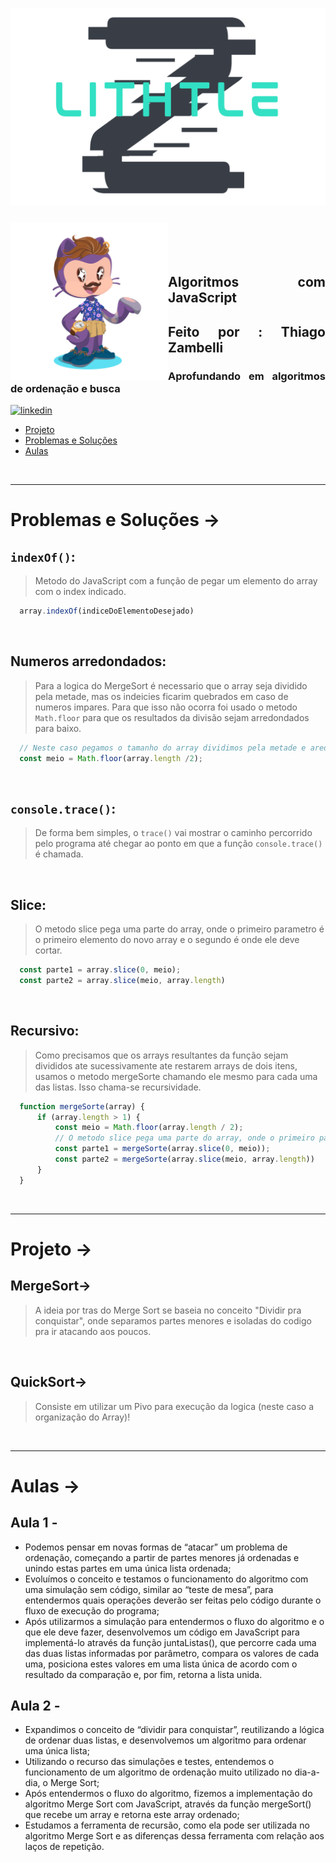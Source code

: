 ![Alt text](assets/logoLithtleZ.svg)

&nbsp;


<img align="left" width="50%" style="margin-top:-20px" src="assets/eu.png">

</br>
</br>

<div dsplay="inline-block">

<h2 align="justify">Algoritmos com JavaScript</h2>
<h2 align="justify">Feito por : Thiago Zambelli</h2>
<h3 align="justify">Aprofundando em algoritmos de ordenação e busca</h3>
 
  <a href="https://www.linkedin.com/in/thiagozambelli">
    <img width="80px" src="https://i.ibb.co/RyZx12b/linkedin.png" alt="linkedin" style="vertical-align:top;">
  </a>
</div>

- [Projeto](#projeto)
- [Problemas e Soluções](#problemas__solucoes)
- [Aulas](#aulas)

&nbsp;

---

# Problemas e Soluções -> <div id='problemas__solucoe'></div>

## `indexOf()`:
> Metodo do JavaScript com a função de pegar um elemento do array com o index indicado.
~~~JavaScript  
  array.indexOf(indiceDoElementoDesejado)
~~~

&nbsp;

## Numeros arredondados:
> Para a logica do MergeSort é necessario que o array seja dividido pela metade, mas os indeicies ficarim quebrados em caso de numeros impares. Para que isso não ocorra foi usado o metodo `Math.floor` para que os resultados da divisão sejam arredondados para baixo.
~~~JavaScript
  // Neste caso pegamos o tamanho do array dividimos pela metade e aredondamos o resultado.
  const meio = Math.floor(array.length /2);
~~~

&nbsp;

## `console.trace()`:
> De forma bem simples, o `trace()` vai mostrar o caminho percorrido pelo programa até chegar ao ponto em que a função `console.trace()` é chamada.

&nbsp;

## Slice:
> O metodo slice pega uma parte do array, onde o primeiro parametro é o primeiro elemento do novo array e o segundo é onde ele deve cortar.
~~~JavaScript
  const parte1 = array.slice(0, meio);
  const parte2 = array.slice(meio, array.length)
~~~

&nbsp;

## Recursivo:
> Como precisamos que os arrays resultantes da função sejam divididos ate sucessivamente ate restarem arrays de dois itens, usamos o metodo mergeSorte chamando ele mesmo para cada uma das listas. Isso chama-se recursividade.
~~~JavaScript
  function mergeSorte(array) {
      if (array.length > 1) {
          const meio = Math.floor(array.length / 2);
          // O metodo slice pega uma parte do array, onde o primeiro parametro é o primeiro elemento do novo array e o segundo é onde ele deve cortar.
          const parte1 = mergeSorte(array.slice(0, meio));
          const parte2 = mergeSorte(array.slice(meio, array.length))
      }
  }
~~~

&nbsp;

---

# Projeto -> <div id='projeto'></div>

## MergeSort->
> A ideia por tras do Merge Sort se baseia no conceito "Dividir pra conquistar", onde separamos partes menores e isoladas do codigo pra ir atacando aos poucos.

&nbsp;

## QuickSort->
> Consiste em utilizar um Pivo para execução da logica (neste caso a organização do Array)!

&nbsp;

---

# Aulas -> <div id='aulas'></div>

## Aula 1 -

- Podemos pensar em novas formas de “atacar” um problema de ordenação, começando a partir de partes menores já ordenadas e unindo estas partes em uma única lista ordenada;
- Evoluímos o conceito e testamos o funcionamento do algoritmo com uma simulação sem código, similar ao “teste de mesa”, para entendermos quais operações deverão ser feitas pelo código durante o fluxo de execução do programa;
- Após utilizarmos a simulação para entendermos o fluxo do algoritmo e o que ele deve fazer, desenvolvemos um código em JavaScript para implementá-lo através da função juntaListas(), que percorre cada uma das duas listas informadas por parâmetro, compara os valores de cada uma, posiciona estes valores em uma lista única de acordo com o resultado da comparação e, por fim, retorna a lista unida.

## Aula 2 -

- Expandimos o conceito de “dividir para conquistar”, reutilizando a lógica de ordenar duas listas, e desenvolvemos um algoritmo para ordenar uma única lista;
- Utilizando o recurso das simulações e testes, entendemos o funcionamento de um algoritmo de ordenação muito utilizado no dia-a-dia, o Merge Sort;
- Após entendermos o fluxo do algoritmo, fizemos a implementação do algoritmo Merge Sort com JavaScript, através da função mergeSort() que recebe um array e retorna este array ordenado;
- Estudamos a ferramenta de recursão, como ela pode ser utilizada no algoritmo Merge Sort e as diferenças dessa ferramenta com relação aos laços de repetição.